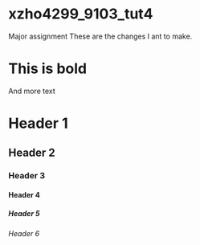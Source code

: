 # xzho4299_9103_tut4
Major assignment
These are the changes I ant to make.

# This is bold

And more text
# Header 1
## Header 2
### Header 3
#### Header 4
##### Header 5
###### Header 6

